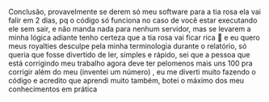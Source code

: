 Conclusão, provavelmente se derem só meu software para a tia rosa ela vai falir em 2 dias, pq o código só funciona no caso de você estar executando ele sem sair, 
e não manda nada para nenhum servidor, mas se levarem a minha lógica adiante tenho certeza que a tia rosa vai ficar rica 🤑 e eu quero meus royalties
desculpe pela minha terminologia durante o relatório, só queria que fosse divertido de ler, simples e rápido, sei que a pessoa que está corrigindo meu trabalho agora deve ter
pelomenos mais uns 100 pra corrigir além do meu (inventei um número) , eu me diverti muito fazendo o código e acredito que aprendi muito também, botei o máximo dos meu conhecimentos em prática








